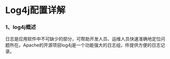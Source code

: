 # Log4j配置详解

### 1、log4j概述

日志是应用软件中不可缺少的部分，可帮助开发人员、运维人员快速准确地定位问题所在。Apache的开源项目log4j是一个功能强大的日志组，件提供方便的日志记录。

